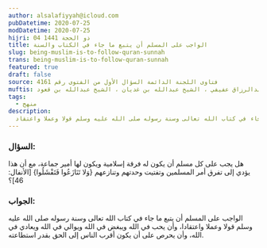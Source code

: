 ```yaml
---
author: alsalafiyyah@icloud.com
pubDatetime: 2020-07-25
modDatetime: 2020-07-25
hijri: 04 ذو الحجة 1441
title: الواجب على المسلم أن يتبع ما جاء في الكتاب والسنة
slug: being-muslim-is-to-follow-quran-sunnah
trans: being-muslim-is-to-follow-quran-sunnah
featured: true
draft: false
source: فتاوى اللجنة الدائمة السؤال الأول من الفتوى رقم 4161
muftis: الشيخ بن باز ، الشيخ عبدالرزاق عفيفي ، الشيخ عبدالله بن غديان ، الشيخ عبدالله بن قعود
tags:
  - منهج
description:
  الواجب على المسلم أن يتبع ما جاء في كتاب الله تعالى وسنة رسوله صلى الله عليه وسلم قولا وعملا واعتقاد
--- 
```


### السؤال:
هل يجب على كل مسلم أن يكون له فرقة إسلامية ويكون لها أمير جماعة، مع أن هذا يؤدي إلى تفرق أمر المسلمين وتفتيت وحدتهم وتنازعهم {وَلا تَنَازَعُوا فَتَفْشَلُوا} [الأنفال: 46]؟

### الجواب:
الواجب على المسلم أن يتبع ما جاء في كتاب الله تعالى وسنة رسوله صلى الله عليه وسلم قولا وعملا واعتقادا، وأن يحب في الله ويبغض في الله ويوالي في الله ويعادي في الله، وأن يحرص على أن يكون أقرب الناس إلى الحق بقدر استطاعته.

